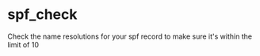 # spf_check
Check the name resolutions for your spf record to make sure it's within the limit of 10

